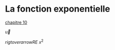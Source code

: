 
<script id="MathJax-script" async src="https://cdn.jsdelivr.net/npm/mathjax@3/es5/tex-mml-chtml.js"></script>


# La fonction exponentielle




[chapitre 10](./chapitre10/chapitre10.md)

$\vec{u}$
 
$rigtoverarrow{RE}$
$x^2$